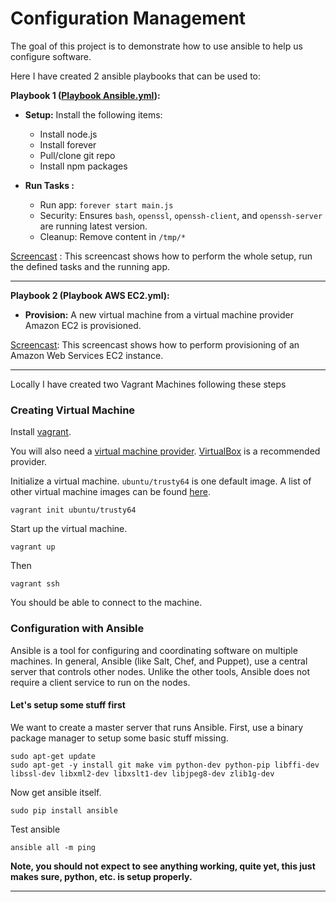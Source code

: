 
# Configuration Management
  The goal of this project is to demonstrate how to use ansible to help us configure software. 

Here I have created 2 ansible playbooks that can be used to:

**Playbook 1 ([Playbook Ansible.yml](https://github.com/VivekBhat/Ansible-Playbook/blob/master/Plays/Playbook%20AWS%20EC2.yml)):**  
* **Setup:** Install the following items:
    * Install node.js
    * Install forever
    * Pull/clone git repo 
    * Install npm packages

* **Run Tasks :**
    * Run app: `forever start main.js`
    * Security: Ensures `bash`, `openssl`, `openssh-client`, and `openssh-server` are running latest version.
    * Cleanup: Remove content in `/tmp/*`

[Screencast](https://youtu.be/n2BykwcTUJ0) : This screencast shows how to perform the whole setup, run the defined tasks and the running app.
 
---

**Playbook 2 (Playbook AWS EC2.yml):**
* **Provision:** 
    A new virtual machine from a virtual machine provider Amazon EC2 is provisioned.

[Screencast](https://youtu.be/NEtXje9PKUk): This screencast shows how to perform provisioning of an Amazon Web Services EC2 instance.

---    

Locally I have created two Vagrant Machines following these steps

### Creating Virtual Machine

Install [vagrant](https://www.vagrantup.com/downloads.html).

You will also need a [virtual machine provider](https://docs.vagrantup.com/v2/providers/). [VirtualBox](https://www.virtualbox.org/wiki/Downloads) is a recommended provider.

Initialize a virtual machine. `ubuntu/trusty64` is one default image. A list of other virtual machine images can be found [here](https://atlas.hashicorp.com/boxes/search).

    vagrant init ubuntu/trusty64

Start up the virtual machine.

    vagrant up

Then    

    vagrant ssh



You should be able to connect to the machine.

### Configuration with Ansible

Ansible is a tool for configuring and coordinating software on multiple machines.
In general, Ansible (like Salt, Chef, and Puppet), use a central server that controls other nodes.  Unlike the other tools, Ansible does not require a client service to run on the nodes.

#### Let's setup some stuff first

We want to create a master server that runs Ansible. First, use a binary package manager to setup some basic stuff missing.

    sudo apt-get update
    sudo apt-get -y install git make vim python-dev python-pip libffi-dev libssl-dev libxml2-dev libxslt1-dev libjpeg8-dev zlib1g-dev

Now get ansible itself.

    sudo pip install ansible

Test ansible

    ansible all -m ping

**Note, you should not expect to see anything working, quite yet, this just makes sure, python, etc. is setup properly.**

----
